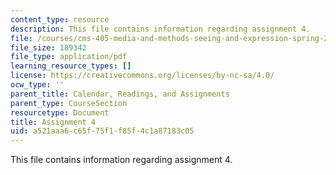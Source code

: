 ```yaml
---
content_type: resource
description: This file contains information regarding assignment 4.
file: /courses/cms-405-media-and-methods-seeing-and-expression-spring-2013/a521aaa6c65f75f1f85f4c1a87183c05_MITCMS_405S13_assignment4.pdf
file_size: 189342
file_type: application/pdf
learning_resource_types: []
license: https://creativecommons.org/licenses/by-nc-sa/4.0/
ocw_type: ''
parent_title: Calendar, Readings, and Assignments
parent_type: CourseSection
resourcetype: Document
title: Assignment 4
uid: a521aaa6-c65f-75f1-f85f-4c1a87183c05
---
```

This file contains information regarding assignment 4.